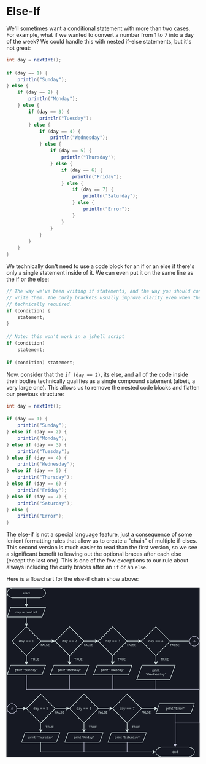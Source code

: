 # Else-If

We'll sometimes want a conditional statement with more than two cases. For
example, what if we wanted to convert a number from 1 to 7 into a day of the
week? We could handle this with nested if-else statements, but it's not great:

```java
int day = nextInt();

if (day == 1) {
    println("Sunday");
} else {
    if (day == 2) {
        println("Monday");
    } else {
        if (day == 3) {
            println("Tuesday");
        } else {
            if (day == 4) {
                println("Wednesday");
            } else {
                if (day == 5) {
                    println("Thursday");
                } else {
                    if (day == 6) {
                        println("Friday");
                    } else {
                        if (day == 7) {
                            println("Saturday");
                        } else {
                            println("Error");
                        }
                    }
                }
            }
        }
    }
}
```

We technically don't need to use a code block for an if or an else if there's
only a single statement inside of it. We can even put it on the same line as the
if or the else:

```java
// The way we've been writing if statements, and the way you should continue to
// write them. The curly brackets usually improve clarity even when they aren't
// technically required.
if (condition) {
    statement;
}

// Note: this won't work in a jshell script
if (condition)
    statement;

if (condition) statement;
```

Now, consider that the `if (day == 2)`, its else, and all of the code inside
their bodies technically qualifies as a single compound statement (albeit, a
very large one). This allows us to remove the nested code blocks and flatten our
previous structure:

```java
int day = nextInt();

if (day == 1) {
    println("Sunday");
} else if (day == 2) {
    println("Monday");
} else if (day == 3) {
    println("Tuesday");
} else if (day == 4) {
    println("Wednesday");
} else if (day == 5) {
    println("Thursday");
} else if (day == 6) {
    println("Friday");
} else if (day == 7) {
    println("Saturday");
} else {
    println("Error");
}
```

The else-if is not a special language feature, just a consequence of some
lenient formatting rules that allow us to create a "chain" of multiple if-elses.
This second version is much easier to read than the first version, so we see a
significant benefit to leaving out the optional braces after each else (except
the last one). This is one of the few exceptions to our rule about always
including the curly braces after an `if` or an `else`.

Here is a flowchart for the else-if chain show above:

![Flowchart: Else-If Chain](../dia/if/else_if.png)
